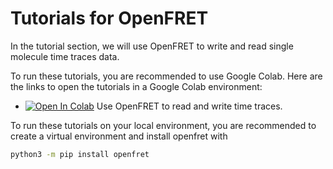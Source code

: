 # Tutorials for OpenFRET

In the tutorial section, we will use OpenFRET to write and read single molecule time traces data.

To run these tutorials, you are recommended to use Google Colab. Here are the links to open the tutorials in a Google Colab environment:

* [![Open In Colab](https://colab.research.google.com/assets/colab-badge.svg)](https://colab.research.google.com/github/simol-lab/OpenFRET/blob/main/python/examples/OpenFRET_Example.ipynb) Use OpenFRET to read and write time traces.


To run these tutorials on your local environment, you are recommended to create a virtual environment and install openfret with

```bash
python3 -m pip install openfret
```
